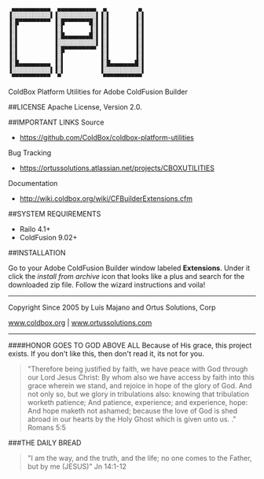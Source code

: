 ```
 ▄▄▄▄▄▄▄▄▄▄▄  ▄▄▄▄▄▄▄▄▄▄▄  ▄         ▄ 
▐░░░░░░░░░░░▌▐░░░░░░░░░░░▌▐░▌       ▐░▌
▐░█▀▀▀▀▀▀▀▀▀ ▐░█▀▀▀▀▀▀▀█░▌▐░▌       ▐░▌
▐░▌          ▐░▌       ▐░▌▐░▌       ▐░▌
▐░▌          ▐░█▄▄▄▄▄▄▄█░▌▐░▌       ▐░▌
▐░▌          ▐░░░░░░░░░░░▌▐░▌       ▐░▌
▐░▌          ▐░█▀▀▀▀▀▀▀▀▀ ▐░▌       ▐░▌
▐░▌          ▐░▌          ▐░▌       ▐░▌
▐░█▄▄▄▄▄▄▄▄▄ ▐░▌          ▐░█▄▄▄▄▄▄▄█░▌
▐░░░░░░░░░░░▌▐░▌          ▐░░░░░░░░░░░▌
 ▀▀▀▀▀▀▀▀▀▀▀  ▀            ▀▀▀▀▀▀▀▀▀▀▀                              
```    

ColdBox Platform Utilities for Adobe ColdFusion Builder

##LICENSE
Apache License, Version 2.0.

##IMPORTANT LINKS
Source
- https://github.com/ColdBox/coldbox-platform-utilities

Bug Tracking
- https://ortussolutions.atlassian.net/projects/CBOXUTILITIES

Documentation
- http://wiki.coldbox.org/wiki/CFBuilderExtensions.cfm


##SYSTEM REQUIREMENTS
- Railo 4.1+
- ColdFusion 9.02+

##INSTALLATION

Go to your Adobe ColdFusion Builder window labeled **Extensions**. Under it click the *install from archive* icon that looks like a plus and search for the downloaded zip file.  Follow the wizard instructions and voila!


********************************************************************************
Copyright Since 2005 by Luis Majano and Ortus Solutions, Corp

www.coldbox.org | www.ortussolutions.com
********************************************************************************
####HONOR GOES TO GOD ABOVE ALL
Because of His grace, this project exists. If you don't like this, then don't read it, its not for you.

>"Therefore being justified by faith, we have peace with God through our Lord Jesus Christ:
By whom also we have access by faith into this grace wherein we stand, and rejoice in hope of the glory of God.
And not only so, but we glory in tribulations also: knowing that tribulation worketh patience;
And patience, experience; and experience, hope:
And hope maketh not ashamed; because the love of God is shed abroad in our hearts by the 
Holy Ghost which is given unto us. ." Romans 5:5

###THE DAILY BREAD
 > "I am the way, and the truth, and the life; no one comes to the Father, but by me (JESUS)" Jn 14:1-12